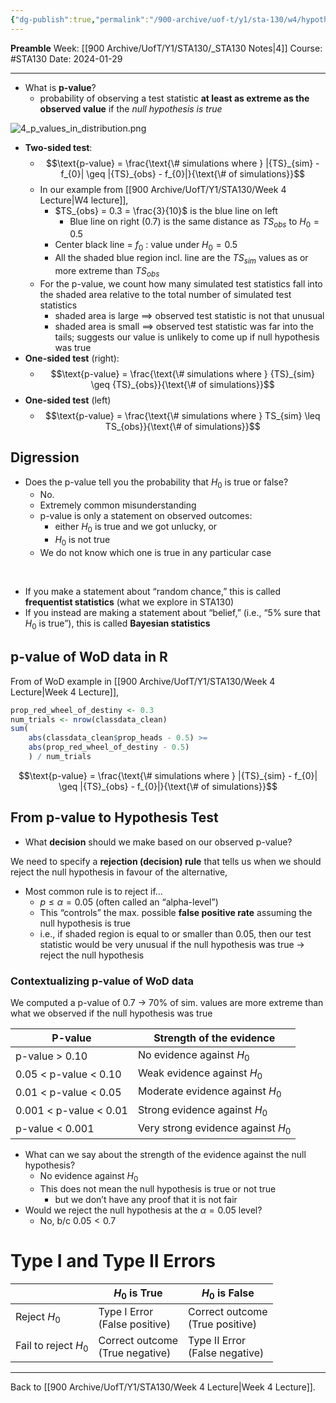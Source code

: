 ```yaml
---
{"dg-publish":true,"permalink":"/900-archive/uof-t/y1/sta-130/w4/hypothesis-testing-and-p-values/","created":"2024-01-29T11:44:39.842-08:00","updated":"2024-04-21T13:57:45.302-07:00"}
---
```


**Preamble**
Week: [[900 Archive/UofT/Y1/STA130/_STA130 Notes\|4]]
Course: #STA130
Date: 2024-01-29

---

- What is **p-value**?
	- probability of observing a test statistic **at least as extreme as the observed value** if the *null hypothesis is true*

![4_p_values_in_distribution.png](/img/user/900%20Archive/UofT/Y1/Files/STA130/4_p_values_in_distribution.png)

- **Two-sided test**:
	- $$\text{p-value} = \frac{\text{\# simulations where } |{TS}_{sim} - f_{0}| \geq |{TS}_{obs} - f_{0}|}{\text{\# of simulations}}$$
	- In our example from [[900 Archive/UofT/Y1/STA130/Week 4 Lecture\|W4 lecture]],
		- $TS_{obs} = 0.3 = \frac{3}{10}$ is the blue line on left
			- Blue line on right ($0.7$) is the same distance as $TS_{obs}$ to $H_{0} = 0.5$
		- Center black line = $f_{0}$ : value under $H_{0} = 0.5$
		- All the shaded blue region incl. line are the $TS_{sim}$ values as or more extreme than $TS_{obs}$
	- For the p-value, we count how many simulated test statistics fall into the shaded area relative to the total number of simulated test statistics
		- shaded area is large $\implies$ observed test statistic is not that unusual
		- shaded area is small $\implies$ observed test statistic was far into the tails; suggests our value is unlikely to come up if null hypothesis was true
- **One-sided test** (right):
	- $$\text{p-value} = \frac{\text{\# simulations where } {TS}_{sim} \geq {TS}_{obs}}{\text{\# of simulations}}$$
- **One-sided test** (left)
	- $$\text{p-value} = \frac{\text{\# simulations where } TS_{sim} \leq TS_{obs}}{\text{\# of simulations}}$$

## Digression

- Does the p-value tell you the probability that $H_{0}$ is true or false?
	- No.
	- Extremely common misunderstanding
	- p-value is only a statement on observed outcomes:
		- either $H_{0}$ is true and we got unlucky, or
		- $H_{0}$ is not true
	- We do not know which one is true in any particular case

<br>

- If you make a statement about “random chance,” this is called **frequentist statistics** (what we explore in STA130)
- If you instead are making a statement about “belief,” (i.e., “5% sure that $H_{0}$ is true”), this is called **Bayesian statistics**

## p-value of WoD data in R

From of WoD example in [[900 Archive/UofT/Y1/STA130/Week 4 Lecture\|Week 4 Lecture]], 

```r
prop_red_wheel_of_destiny <- 0.3
num_trials <- nrow(classdata_clean)
sum(
	abs(classdata_clean$prop_heads - 0.5) >=
	abs(prop_red_wheel_of_destiny - 0.5)
	) / num_trials
```

$$\text{p-value} = \frac{\text{\# simulations where } |{TS}_{sim} - f_{0}| \geq |{TS}_{obs} - f_{0}|}{\text{\# of simulations}}$$

## From p-value to Hypothesis Test

- What **decision** should we make based on our observed p-value?

We need to specify a **rejection (decision) rule** that tells us when we should reject the null hypothesis in favour of the alternative,

- Most common rule is to reject if…
	- $p \leq \alpha = 0.05$ (often called an “alpha-level”)
	- This “controls” the max. possible **false positive rate** assuming the null hypothesis is true
	- i.e., if shaded region is equal to or smaller than 0.05, then our test statistic would be very unusual if the null hypothesis was true → reject the null hypothesis

### Contextualizing p-value of WoD data

We computed a p-value of 0.7 → 70% of sim. values are more extreme than what we observed if the null hypothesis was true

| P-value | Strength of the evidence |
| ---- | ---- |
| p-value > 0.10 | No evidence against $H_0$ |
| 0.05 < p-value < 0.10 | Weak evidence against $H_0$ |
| 0.01 < p-value < 0.05 | Moderate evidence against $H_0$ |
| 0.001 < p-value < 0.01 | Strong evidence against $H_0$ |
| p-value < 0.001 | Very strong evidence against $H_0$ |

- What can we say about the strength of the evidence against the null hypothesis?
	- No evidence against $H_{0}$
	- This does not mean the null hypothesis is true or not true
		- but we don’t have any proof that it is not fair
- Would we reject the null hypothesis at the $\alpha = 0.05$ level?
	- No, b/c $0.05 < 0.7$

# Type I and Type II Errors

|  | $H_0$ is True | $H_{0}$ is False |
| ---- | ---- | ---- |
| Reject $H_0$ | Type I Error<br>(False positive) | Correct outcome<br>(True positive) |
| Fail to reject $H_0$ | Correct outcome<br>(True negative) | Type II Error<br>(False negative) |

---

Back to [[900 Archive/UofT/Y1/STA130/Week 4 Lecture\|Week 4 Lecture]].